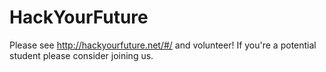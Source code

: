 # HackYourFuture

Please see http://hackyourfuture.net/#/ and volunteer! If you're a potential student please consider joining us. 

